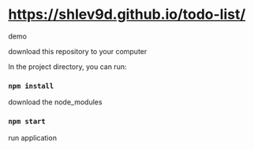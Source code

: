 # https://shlev9d.github.io/todo-list/
demo

download this repository to your computer

In the project directory, you can run:
### `npm install` 
download the node_modules
### `npm start`
run application

